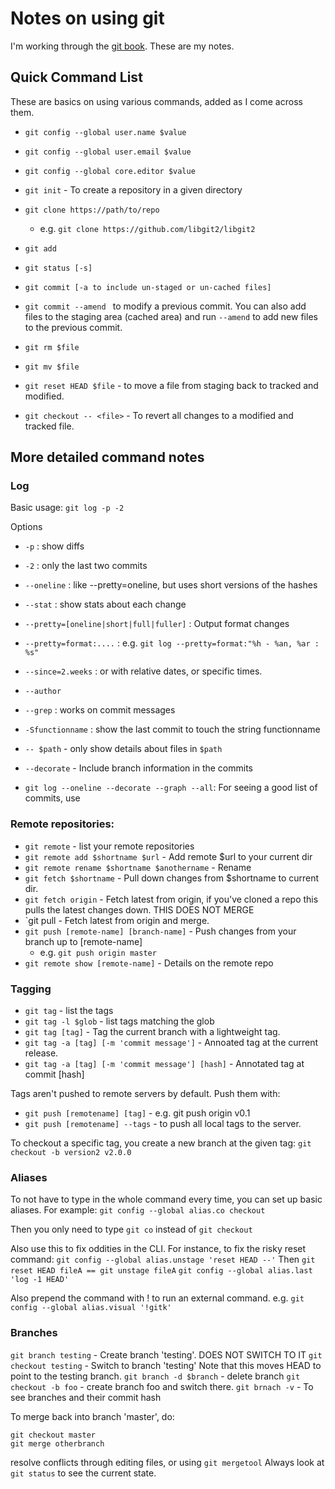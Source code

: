 
Notes on using git
==================

I'm working through the [git book](http://git-scm.com/book/en/v2/). These are my notes.

Quick Command List
------------------

These are basics on using various commands, added as I come across them.

* `git config --global user.name $value`
* `git config --global user.email $value`
* `git config --global core.editor $value`

* `git init` - To create a repository in a given directory

* `git clone https://path/to/repo`
  * e.g. `git clone https://github.com/libgit2/libgit2`

* `git add`
* `git status [-s]`
* `git commit [-a to include un-staged or un-cached files]`
* `git commit --amend ` to modify a previous commit. You can also add files to the staging area (cached area) and run `--amend` to add new files to the previous commit.

* `git rm $file`
* `git mv $file`
* `git reset HEAD $file` - to move a file from staging back to tracked and modified.
* `git checkout -- <file>` - To revert all changes to a modified and tracked file.

More detailed command notes
---------------------------

### Log

Basic usage: `git log -p -2`

Options
* `-p` : show diffs
* `-2` : only the last two commits
* `--oneline` : like --pretty=oneline, but uses short versions of the hashes
* `--stat` : show stats about each change
* `--pretty=[oneline|short|full|fuller]` : Output format changes
* `--pretty=format:....` :  e.g. `git log --pretty=format:"%h - %an, %ar : %s"`
* `--since=2.weeks` : or with relative dates, or specific times.
* `--author`
* `--grep` : works on commit messages
* `-Sfunctionname` : show the last commit to touch the string functionname
* `-- $path` - only show details about files in `$path`
* `--decorate` - Include branch information in the commits

* `git log --oneline --decorate --graph --all`:  For seeing a good list of commits, use

### Remote repositories:

* `git remote` - list your remote repositories
* `git remote add $shortname $url` - Add remote $url to your current dir
* `git remote rename $shortname $anothername` - Rename
* `git fetch $shortname` - Pull down changes from $shortname to current dir.
* `git fetch origin` - Fetch latest from origin, if you've cloned a repo this pulls the latest changes down. THIS DOES NOT MERGE
* `git pull - Fetch latest from origin and merge.
* `git push [remote-name] [branch-name]` - Push changes from your branch up to [remote-name]
  * e.g. `git push origin master`
* `git remote show [remote-name]` - Details on the remote repo

### Tagging

* `git tag` - list the tags
* `git tag -l $glob` - list tags matching the glob
* `git tag [tag]` - Tag the current branch with a lightweight tag.
* `git tag -a [tag] [-m 'commit message']` - Annoated tag at the current release.
* `git tag -a [tag] [-m 'commit message'] [hash]` - Annotated tag at commit [hash]

Tags aren't pushed to remote servers by default. Push them with:
* `git push [remotename] [tag]` - e.g. git push origin v0.1
* `git push [remotename] --tags` - to push all local tags to the server.

To checkout a specific tag, you create a new branch at the given tag:
`git checkout -b version2 v2.0.0`

### Aliases
To not have to type in the whole command every time, you can set up basic aliases. For example:
`git config --global alias.co checkout`

Then you only need to type `git co` instead of `git checkout`

Also use this to fix oddities in the CLI. For instance, to fix the risky reset command:
`git config --global alias.unstage 'reset HEAD --'`
Then
`git reset HEAD fileA == git unstage fileA`
`git config --global alias.last 'log -1 HEAD'`

Also prepend the command with ! to run an external command. e.g.
`git config --global alias.visual '!gitk'`

### Branches
`git branch testing` - Create branch 'testing'. DOES NOT SWITCH TO IT
`git checkout testing` - Switch to branch 'testing' Note that this moves HEAD to point to the testing branch.
`git branch -d $branch` - delete branch
`git checkout -b foo` - create branch foo and switch there.
`git brnach -v` - To see branches and their commit hash

To merge back into branch 'master', do:
```
git checkout master
git merge otherbranch
```
  resolve conflicts through editing files, or using `git mergetool`
  Always look at `git status` to see the current state.

